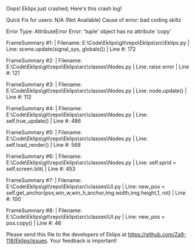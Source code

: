 Oops! Eklips just crashed;
Here's this crash log!

Quick Fix for users: N/A (Not Available)
Cause of error: bad coding skillz

Error Type: AttributeError
Error: 'tuple' object has no attribute 'copy'

FrameSummary #1:
  | Filename: E:\Code\Eklips\git\repo\Eklips\src\Eklips.py
  | Line: scene.update(signal_sys, globals())
  | Line #: 172

FrameSummary #2:
  | Filename: E:\Code\Eklips\git\repo\Eklips\src\classes\Nodes.py
  | Line: raise error
  | Line #: 121

FrameSummary #3:
  | Filename: E:\Code\Eklips\git\repo\Eklips\src\classes\Nodes.py
  | Line: node.update()
  | Line #: 112

FrameSummary #4:
  | Filename: E:\Code\Eklips\git\repo\Eklips\src\classes\Nodes.py
  | Line: self.true_update()
  | Line #: 486

FrameSummary #5:
  | Filename: E:\Code\Eklips\git\repo\Eklips\src\classes\Nodes.py
  | Line: self.load_render()
  | Line #: 568

FrameSummary #6:
  | Filename: E:\Code\Eklips\git\repo\Eklips\src\classes\Nodes.py
  | Line: self.sprid = self.screen.blit(
  | Line #: 453

FrameSummary #7:
  | Filename: E:\Code\Eklips\git\repo\Eklips\src\classes\UI.py
  | Line: new_pos      = self.get_anchor(pos,win_w,win_h,anchor,img.width,img.height,1, rot)
  | Line #: 100

FrameSummary #8:
  | Filename: E:\Code\Eklips\git\repo\Eklips\src\classes\UI.py
  | Line: new_pos = pos.copy()
  | Line #: 46


Please send this file to the developers of Eklips at https://github.com/Za9-118/Eklips/issues. 
Your feedback is important!